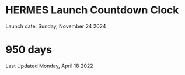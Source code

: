# HERMES Launch Countdown Clock

Launch date: Sunday, November 24 2024
# 950 days

Last Updated Monday, April 18 2022